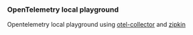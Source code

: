 ### OpenTelemetry local playground

Opentelemetry local playground using [otel-collector](https://github.com/open-telemetry/opentelemetry-collector-contrib) and [zipkin](https://zipkin.io/)
